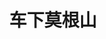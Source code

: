 ---
layout: work-detail
title: "车下莫根山"
sort_by_date: "2019-11-16"
work_details:
  title: "车下莫根山"
  location: "Haymarket Theater"
  dates:
    - "2019-11-16"
  banner_image: "/assets/imgs/works/2019-the-ride-down-mt-morgan/the-ride-down-mt-morgan-banner.jpg"
  poster_image: "/assets/imgs/works/2019-the-ride-down-mt-morgan/the-ride-down-mt-morgan-poster.jpg"
  introduction: "莱曼是一位精明能干、巧舌如簧的保险业大亨。在莱曼光鲜亮丽的事业背后，隐藏着一个不为人知的秘密：他同时与两位女士保持着婚姻关系。因为一次耐人寻味的莫根山车祸，莱曼被送进了重症病房，他的两位妻子也在这里不期而遇。究竟是什么阻止着莱曼在她们之间做出选择？面对爱情与道德的冲突，激情与责任的碰撞，他将何去何从？一场现实与回忆的协奏曲，在莱曼的病床前徐徐拉开帷幕……"
  production_team:
    - page_title: "主要演员"
      members:
        - name: "莱曼"
          person: "沈诗哲"
        - name: "希奥"
          person: "李雅馨"
        - name: "蕾娅"
          person: "王逸帆"
        - name: "洛根"
          person: "黄绪昕"
        - name: "贝西"
          person: "谢瑨"
        - name: "汤姆"
          person: "刘天泽"
    - page_title: "导演制作团队"
      members:
        - name: "制作人"
          person: "王艳秋"
        - name: "导演"
          person: "董仕"
        - name: "副导演"
          person: "陈思源"
        - name: "舞台监督"
          person: "孙研"
        - name: "舞台监督助理"
          person: "李云琦"
        - name: "表演指导"
          person: "沈学思"
        - name: "表演指导"
          person: "李周嘉"
        - name: "表演指导"
          person: "李泽宇"
        - name: "表演指导"
          person: "孙研"
    - page_title: "后台"
      members:
        - name: "灯光"
          person: "周梓桐"
        - name: "灯光"
          person: "卢樱丹"
        - name: "音效"
          person: "刘小叶"
        - name: "舞台美术"
          person: "曾月"
        - name: "舞台美术"
          person: "李泽宇"
        - name: "平面设计"
          person: "柴子娴"
        - name: "服装"
          person: "李佳琦"
        - name: "服装"
          person: "李周嘉"
        - name: "化妆"
          person: "虞杉"
        - name: "化妆"
          person: "李佳琦"
        - name: "化妆"
          person: "李周嘉"
        - name: "摄影"
          person: "张若鹏"
        - name: "摄像"
          person: "黄世阳"
        - name: "摄像"
          person: "张馨元"
        - name: "摄像"
          person: "范子宜"
        - name: "现场摄影"
          person: "张小"
        - name: "现场摄影"
          person: "Jerry Li"
        - name: "现场摄影"
          person: "Jeremy Bao"
  youtube_video: "QLRztReSL3U"
  photos:
    - image: "/assets/imgs/works/2019-the-ride-down-mt-morgan/stage1.jpg"
      size: "large"
      caption: "演出剧照"
    - image: "/assets/imgs/works/2019-the-ride-down-mt-morgan/stage2.jpg"
      size: "large"
      caption: "演出剧照"
    - image: "/assets/imgs/works/2019-the-ride-down-mt-morgan/stage3.jpg"
      size: "large"
      caption: "演出剧照"
    - image: "/assets/imgs/works/2019-the-ride-down-mt-morgan/curtain-call.jpeg"
      caption: "谢幕"
      size: "large"
    - image: "/assets/imgs/works/2019-the-ride-down-mt-morgan/final-makeup1.jpg"
      caption: "定妆照"
      size: "medium"
    - image: "/assets/imgs/works/2019-the-ride-down-mt-morgan/final-makeup2.jpg"
      caption: "定妆照"
      size: "medium"
---